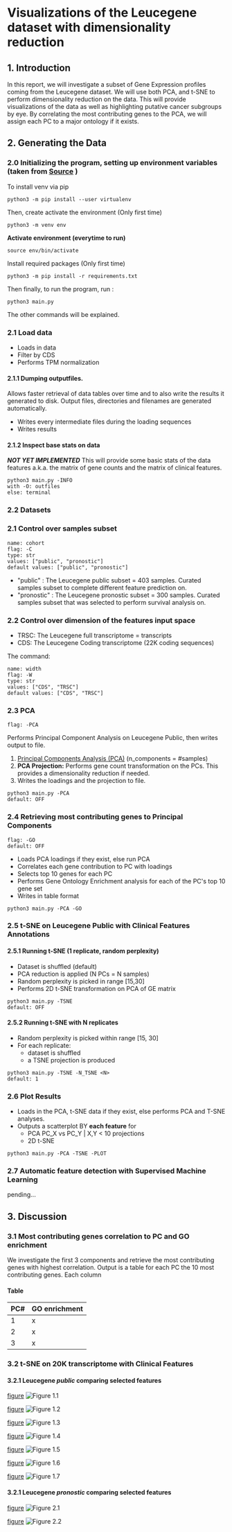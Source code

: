 # Visualizations of the Leucegene dataset with dimensionality reduction

## 1. Introduction
In this report, we will investigate a subset of Gene Expression profiles coming from the Leucegene dataset. We will use both PCA, and t-SNE to perform dimensionality reduction on the data. This will provide visualizations of the data as well as highlighting putative cancer subgroups by eye. By correlating the most contributing genes to the PCA, we will assign each PC to a major ontology if it exists. 

## 2. Generating the Data

### 2.0 Initializing the program, setting up environment variables (taken from [Source](https://packaging.python.org/guides/installing-using-pip-and-virtual-environments/) )

To install venv via pip
```{bash}
python3 -m pip install --user virtualenv
```

Then, create  activate the environment (Only first time)
```
python3 -m venv env
```

**Activate environment (everytime to run)**
```
source env/bin/activate
```

Install required packages (Only first time)
```
python3 -m pip install -r requirements.txt
```

Then finally, to run the program, run :
```{python3}
python3 main.py 
```
The other commands will be explained.

### 2.1 Load data

* Loads in data
* Filter by CDS
* Performs TPM normalization

#### 2.1.1 Dumping outputfiles.
Allows faster retrieval of data tables over time and to also write the results it generated to disk. Output files, directories and filenames are generated automatically. 

* Writes every intermediate files during the loading sequences
* Writes results 

#### 2.1.2 Inspect base stats on data
***NOT YET IMPLEMENTED***
This will provide some basic stats of the data features a.k.a. the matrix of gene counts and the matrix of clinical features. 

```{python}
python3 main.py -INFO
with -O: outfiles
else: terminal
```

### 2.2 Datasets

### 2.1 Control over samples subset
```
name: cohort
flag: -C
type: str
values: ["public", "pronostic"]
default values: ["public", "pronostic"]
```
* "public" : The Leucegene public subset = 403 samples. Curated samples subset to complete different feature prediction on.  
* "pronostic" : The Leucegene pronostic subset = 300 samples. Curated samples subset that was selected to perform survival analysis on. 

### 2.2 Control over dimension of the features input space   
* TRSC: The Leucegene full transcriptome =  transcripts
* CDS: The Leucegene Coding transcriptome (22K coding sequences) 

The command:
```{python}
name: width
flag: -W
type: str
values: ["CDS", "TRSC"]
default values: ["CDS", "TRSC"]
```

### 2.3 PCA 
```{bash} 
flag: -PCA
```
Performs Principal Component Analysis on Leucegene Public, then writes output to file.
1. [Principal Components Analysis (PCA)](https://en.wikipedia.org/wiki/Principal_component_analysis) (n_components = #samples)
2. **PCA Projection:** Performs gene count transformation on the PCs. This provides a dimensionality reduction if needed.  
3. Writes the loadings and the projection to file. 

```{python}
python3 main.py -PCA
default: OFF
```

### 2.4 Retrieving most contributing genes to Principal Components

 
```{bash} 
flag: -GO
default: OFF
```
* Loads PCA loadings if they exist, else run PCA
* Correlates each gene contribution to PC with loadings
* Selects top 10 genes for each PC 
* Performs Gene Ontology Enrichment analysis for each of the PC's top 10 gene set
* Writes in table format 

```{python}
python3 main.py -PCA -GO
```

### 2.5 t-SNE on Leucegene Public with Clinical Features Annotations

#### 2.5.1 Running t-SNE (1 replicate, random perplexity)
* Dataset is shuffled (default)
* PCA reduction is applied (N PCs = N samples)
* Random perplexity is picked in range [15,30]
* Performs 2D t-SNE transformation on PCA of GE matrix

```{python}
python3 main.py -TSNE
default: OFF
```

#### 2.5.2 Running t-SNE with N replicates
* Random perplexity is picked within range [15, 30]
* For each replicate: 
    * dataset is shuffled 
    * a TSNE projection is produced

```{python}
python3 main.py -TSNE -N_TSNE <N>
default: 1
```



### 2.6 Plot Results 

* Loads in the PCA, t-SNE data if they exist, else performs PCA and T-SNE analyses. 
* Outputs a scatterplot BY **each feature** for  
    * PCA PC_X vs PC_Y | X,Y < 10 projections  
    * 2D t-SNE 

```{python}
python3 main.py -PCA -TSNE -PLOT
```

### 2.7 Automatic feature detection with Supervised Machine Learning 
pending...

## 3. Discussion
### 3.1 Most contributing genes correlation to PC and GO enrichment
We investigate the first 3 components and retrieve the most contributing genes with highest correlation. Output is a table for each PC the 10 most contributing genes. Each column 

#### Table
PC# | GO enrichment
---|---
1 | x
2 | x
3 | x

### 3.2 t-SNE on 20K transcriptome with Clinical Features

#### 3.2.1 Leucegene *public* comparing selected features
[figure](https://bioinfo.iric.ca/~sauves/LEUCEGENE/RES2021/RES2021083116:06:23.670204/public/CDS/lgn_public_GE_TSNE_CDS_TPM_Cytogenetic%20risk.svg)
![Figure 1.1](FIGS/lgn_public_GE_TSNE_CDS_TPM_Cytogenetic_risk.svg)

[figure](https://bioinfo.iric.ca/~sauves/LEUCEGENE/RES2021/RES2021083116:06:23.670204/public/CDS/lgn_public_GE_TSNE_CDS_TPM_WHO%20classification.svg)
![Figure 1.2](FIGS/lgn_public_GE_TSNE_CDS_TPM_WHO_classification.svg)

[figure](https://bioinfo.iric.ca/~sauves/LEUCEGENE/RES2021/RES2021083116:06:23.670204/public/CDS/lgn_public_GE_TSNE_CDS_TPM_Tissue.svg)
![Figure 1.3](FIGS/lgn_public_GE_TSNE_CDS_TPM_Tissue.svg)

[figure](https://bioinfo.iric.ca/~sauves/LEUCEGENE/RES2021/RES2021083116:06:23.670204/public/CDS/lgn_public_GE_TSNE_CDS_TPM_Sex.svg)
![Figure 1.4](FIGS/lgn_public_GE_TSNE_CDS_TPM_Sex.svg)

[figure](https://bioinfo.iric.ca/~sauves/LEUCEGENE/RES2021/RES2021083116:06:23.670204/public/CDS/lgn_public_GE_TSNE_CDS_TPM_RNASEQ_protocol.svg)
![Figure 1.5](FIGS/lgn_public_GE_TSNE_CDS_TPM_RNASEQ_protocol.svg)

[figure](https://bioinfo.iric.ca/~sauves/LEUCEGENE/RES2021/RES2021083116:06:23.670204/public/CDS/lgn_public_GE_TSNE_CDS_TPM_NPM1%20mutation.svg)
![Figure 1.6](FIGS/lgn_public_GE_TSNE_CDS_TPM_NPM1_mutation.svg)

[figure](https://bioinfo.iric.ca/~sauves/LEUCEGENE/RES2021/RES2021083116:06:23.670204/public/CDS/lgn_public_GE_TSNE_CDS_TPM_FLT3-ITD%20mutation.svg)
![Figure 1.7](FIGS/lgn_public_GE_TSNE_CDS_TPM_FLT3-ITD_mutation.svg)

#### 3.2.1 Leucegene *pronostic* comparing selected features

[figure](https://bioinfo.iric.ca/~sauves/LEUCEGENE/RES2021/RES2021083116:06:23.670204/pronostic/CDS/lgn_pronostic_GE_TSNE_CDS_TPM_Cytogenetic%20risk.svg)
![Figure 2.1](FIGS/lgn_pronostic_GE_TSNE_CDS_TPM_Cytogenetic_risk.svg)

[figure](https://bioinfo.iric.ca/~sauves/LEUCEGENE/RES2021/RES2021083116:06:23.670204/pronostic/CDS/lgn_pronostic_GE_TSNE_CDS_TPM_WHO%20classification.svg)
![Figure 2.2](FIGS/lgn_pronostic_GE_TSNE_CDS_TPM_WHO_classification.svg)